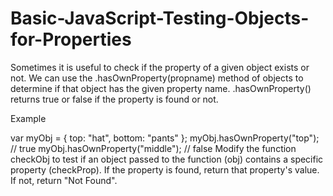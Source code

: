 # Basic-JavaScript-Testing-Objects-for-Properties
Sometimes it is useful to check if the property of a given object exists or not. We can use the .hasOwnProperty(propname) method of objects to determine if that object has the given property name. .hasOwnProperty() returns true or false if the property is found or not.

Example

var myObj = {
  top: "hat",
  bottom: "pants"
};
myObj.hasOwnProperty("top");    // true
myObj.hasOwnProperty("middle"); // false
Modify the function checkObj to test if an object passed to the function (obj) contains a specific property (checkProp). If the property is found, return that property's value. If not, return "Not Found".

